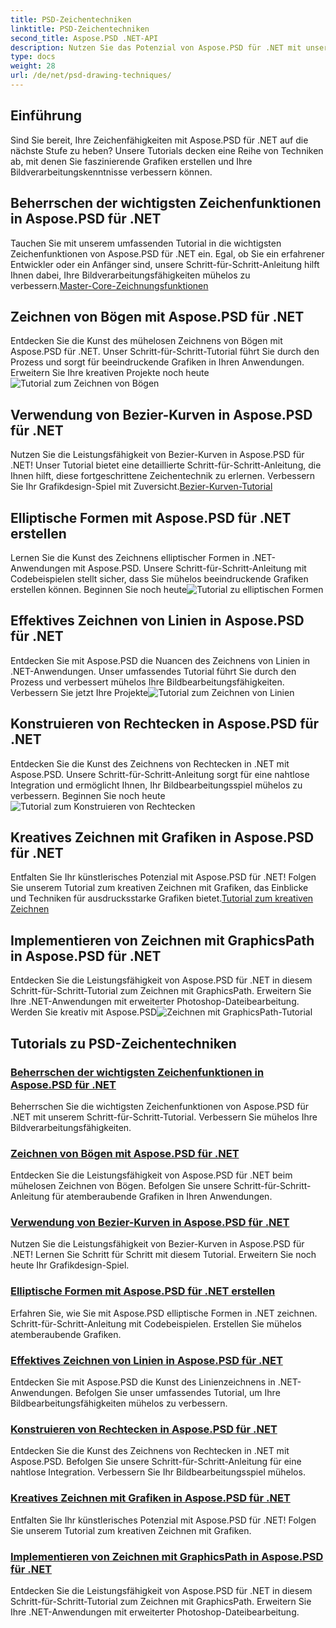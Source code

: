 ```yaml
---
title: PSD-Zeichentechniken
linktitle: PSD-Zeichentechniken
second_title: Aspose.PSD .NET-API
description: Nutzen Sie das Potenzial von Aspose.PSD für .NET mit unseren Tutorials! Beherrschen Sie die wichtigsten Zeichenfunktionen, erstellen Sie atemberaubende Grafiken und verbessern Sie Ihre Bildbearbeitungsfähigkeiten.
type: docs
weight: 28
url: /de/net/psd-drawing-techniques/
---
```


## Einführung

Sind Sie bereit, Ihre Zeichenfähigkeiten mit Aspose.PSD für .NET auf die nächste Stufe zu heben? Unsere Tutorials decken eine Reihe von Techniken ab, mit denen Sie faszinierende Grafiken erstellen und Ihre Bildverarbeitungskenntnisse verbessern können.

## Beherrschen der wichtigsten Zeichenfunktionen in Aspose.PSD für .NET

 Tauchen Sie mit unserem umfassenden Tutorial in die wichtigsten Zeichenfunktionen von Aspose.PSD für .NET ein. Egal, ob Sie ein erfahrener Entwickler oder ein Anfänger sind, unsere Schritt-für-Schritt-Anleitung hilft Ihnen dabei, Ihre Bildverarbeitungsfähigkeiten mühelos zu verbessern.[Master-Core-Zeichnungsfunktionen](./mastering-core-drawing-features/)

## Zeichnen von Bögen mit Aspose.PSD für .NET

 Entdecken Sie die Kunst des mühelosen Zeichnens von Bögen mit Aspose.PSD für .NET. Unser Schritt-für-Schritt-Tutorial führt Sie durch den Prozess und sorgt für beeindruckende Grafiken in Ihren Anwendungen. Erweitern Sie Ihre kreativen Projekte noch heute![Tutorial zum Zeichnen von Bögen](./drawing-arcs/)

## Verwendung von Bezier-Kurven in Aspose.PSD für .NET

 Nutzen Sie die Leistungsfähigkeit von Bezier-Kurven in Aspose.PSD für .NET! Unser Tutorial bietet eine detaillierte Schritt-für-Schritt-Anleitung, die Ihnen hilft, diese fortgeschrittene Zeichentechnik zu erlernen. Verbessern Sie Ihr Grafikdesign-Spiel mit Zuversicht.[Bezier-Kurven-Tutorial](./utilizing-bezier-curves/)

## Elliptische Formen mit Aspose.PSD für .NET erstellen

 Lernen Sie die Kunst des Zeichnens elliptischer Formen in .NET-Anwendungen mit Aspose.PSD. Unsere Schritt-für-Schritt-Anleitung mit Codebeispielen stellt sicher, dass Sie mühelos beeindruckende Grafiken erstellen können. Beginnen Sie noch heute![Tutorial zu elliptischen Formen](./creating-elliptical-shapes/)

## Effektives Zeichnen von Linien in Aspose.PSD für .NET

 Entdecken Sie mit Aspose.PSD die Nuancen des Zeichnens von Linien in .NET-Anwendungen. Unser umfassendes Tutorial führt Sie durch den Prozess und verbessert mühelos Ihre Bildbearbeitungsfähigkeiten. Verbessern Sie jetzt Ihre Projekte![Tutorial zum Zeichnen von Linien](./drawing-lines-effectively/)

## Konstruieren von Rechtecken in Aspose.PSD für .NET

Entdecken Sie die Kunst des Zeichnens von Rechtecken in .NET mit Aspose.PSD. Unsere Schritt-für-Schritt-Anleitung sorgt für eine nahtlose Integration und ermöglicht Ihnen, Ihr Bildbearbeitungsspiel mühelos zu verbessern. Beginnen Sie noch heute![Tutorial zum Konstruieren von Rechtecken](./constructing-rectangles/)

## Kreatives Zeichnen mit Grafiken in Aspose.PSD für .NET

 Entfalten Sie Ihr künstlerisches Potenzial mit Aspose.PSD für .NET! Folgen Sie unserem Tutorial zum kreativen Zeichnen mit Grafiken, das Einblicke und Techniken für ausdrucksstarke Grafiken bietet.[Tutorial zum kreativen Zeichnen](./creative-drawing-using-graphics/)

## Implementieren von Zeichnen mit GraphicsPath in Aspose.PSD für .NET

 Entdecken Sie die Leistungsfähigkeit von Aspose.PSD für .NET in diesem Schritt-für-Schritt-Tutorial zum Zeichnen mit GraphicsPath. Erweitern Sie Ihre .NET-Anwendungen mit erweiterter Photoshop-Dateibearbeitung. Werden Sie kreativ mit Aspose.PSD![Zeichnen mit GraphicsPath-Tutorial](./implementing-drawing-with-graphicspath/)

## Tutorials zu PSD-Zeichentechniken
### [Beherrschen der wichtigsten Zeichenfunktionen in Aspose.PSD für .NET](./mastering-core-drawing-features/)
Beherrschen Sie die wichtigsten Zeichenfunktionen von Aspose.PSD für .NET mit unserem Schritt-für-Schritt-Tutorial. Verbessern Sie mühelos Ihre Bildverarbeitungsfähigkeiten.
### [Zeichnen von Bögen mit Aspose.PSD für .NET](./drawing-arcs/)
Entdecken Sie die Leistungsfähigkeit von Aspose.PSD für .NET beim mühelosen Zeichnen von Bögen. Befolgen Sie unsere Schritt-für-Schritt-Anleitung für atemberaubende Grafiken in Ihren Anwendungen.
### [Verwendung von Bezier-Kurven in Aspose.PSD für .NET](./utilizing-bezier-curves/)
Nutzen Sie die Leistungsfähigkeit von Bezier-Kurven in Aspose.PSD für .NET! Lernen Sie Schritt für Schritt mit diesem Tutorial. Erweitern Sie noch heute Ihr Grafikdesign-Spiel.
### [Elliptische Formen mit Aspose.PSD für .NET erstellen](./creating-elliptical-shapes/)
Erfahren Sie, wie Sie mit Aspose.PSD elliptische Formen in .NET zeichnen. Schritt-für-Schritt-Anleitung mit Codebeispielen. Erstellen Sie mühelos atemberaubende Grafiken.
### [Effektives Zeichnen von Linien in Aspose.PSD für .NET](./drawing-lines-effectively/)
Entdecken Sie mit Aspose.PSD die Kunst des Linienzeichnens in .NET-Anwendungen. Befolgen Sie unser umfassendes Tutorial, um Ihre Bildbearbeitungsfähigkeiten mühelos zu verbessern.
### [Konstruieren von Rechtecken in Aspose.PSD für .NET](./constructing-rectangles/)
Entdecken Sie die Kunst des Zeichnens von Rechtecken in .NET mit Aspose.PSD. Befolgen Sie unsere Schritt-für-Schritt-Anleitung für eine nahtlose Integration. Verbessern Sie Ihr Bildbearbeitungsspiel mühelos.
### [Kreatives Zeichnen mit Grafiken in Aspose.PSD für .NET](./creative-drawing-using-graphics/)
Entfalten Sie Ihr künstlerisches Potenzial mit Aspose.PSD für .NET! Folgen Sie unserem Tutorial zum kreativen Zeichnen mit Grafiken.
### [Implementieren von Zeichnen mit GraphicsPath in Aspose.PSD für .NET](./implementing-drawing-with-graphicspath/)
Entdecken Sie die Leistungsfähigkeit von Aspose.PSD für .NET in diesem Schritt-für-Schritt-Tutorial zum Zeichnen mit GraphicsPath. Erweitern Sie Ihre .NET-Anwendungen mit erweiterter Photoshop-Dateibearbeitung.